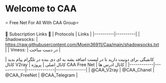 # Welcome to CAA 

⭐️ Free Net For All With CAA Group⭐️

🔗 Subscription Links 🔗
| Protocols | Links |
|----------|----------|
| Shadowsocks: | https://raw.githubusercontent.com/Moein36911/Caa/main/shadowsocks.txt | 
| Vmess: | در دست ساخت |

کانفیگی برای دونیت دارید تا در لیست اضافه بشه به ای دی بنده در تلگرام پیام بدید 
| کانال V2ray | کانال اصلی | پروژه CAA Free Net | کانال ادرس ها |
|------------|-------------|--------------|---------------|
| @CAA_V2ray | @CAA_Chanel | @CAA_FreeNet | @CAA_Telegram |


